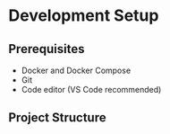 # Development Setup

## Prerequisites
- Docker and Docker Compose
- Git
- Code editor (VS Code recommended)

## Project Structure
